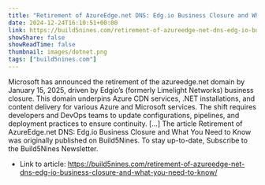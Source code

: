 ```yaml
---
title: "Retirement of AzureEdge.net DNS: Edg.io Business Closure and What You Need to Know"
date: 2024-12-24T16:10:51+00:00
link: https://build5nines.com/retirement-of-azureedge-net-dns-edg-io-business-closure-and-what-you-need-to-know/
showShare: false
showReadTime: false
thumbnail: images/dotnet.png
tags: ["build5nines.com"]
---
```

Microsoft has announced the retirement of the azureedge.net domain by January 15, 2025, driven by Edgio’s (formerly Limelight Networks) business closure. This domain underpins Azure CDN services, .NET installations, and content delivery for various Azure and Microsoft services. The shift requires developers and DevOps teams to update configurations, pipelines, and deployment practices to ensure continuity. […]
The article Retirement of AzureEdge.net DNS: Edg.io Business Closure and What You Need to Know was originally published on Build5Nines. To stay up-to-date, Subscribe to the Build5Nines Newsletter.

- Link to article: https://build5nines.com/retirement-of-azureedge-net-dns-edg-io-business-closure-and-what-you-need-to-know/